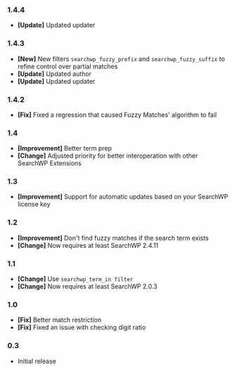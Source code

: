 ### 1.4.4
- **[Update]** Updated updater

### 1.4.3
- **[New]** New filters `searchwp_fuzzy_prefix` and `searchwp_fuzzy_suffix` to refine control over partial matches
- **[Update]** Updated author
- **[Update]** Updated updater

### 1.4.2
- **[Fix]** Fixed a regression that caused Fuzzy Matches' algorithm to fail

### 1.4
- **[Improvement]** Better term prep
- **[Change]** Adjusted priority for better interoperation with other SearchWP Extensions

### 1.3
- **[Improvement]** Support for automatic updates based on your SearchWP license key

### 1.2
- **[Improvement]** Don't find fuzzy matches if the search term exists
- **[Change]** Now requires at least SearchWP 2.4.11

### 1.1
- **[Change]** Use `searchwp_term_in filter`
- **[Change]** Now requires at least SearchWP 2.0.3

### 1.0
- **[Fix]** Better match restriction
- **[Fix]** Fixed an issue with checking digit ratio

### 0.3
- Initial release
